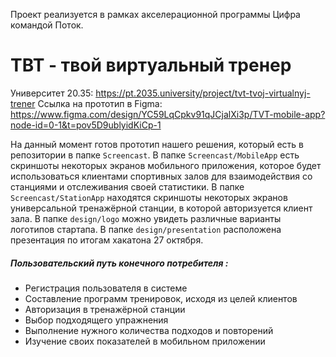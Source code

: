 Проект реализуется в рамках акселерационной программы Цифра командой Поток.
# ТВТ - твой виртуальный тренер

Университет 20.35: https://pt.2035.university/project/tvt-tvoj-virtualnyj-trener
Ссылка на прототип в Figma: https://www.figma.com/design/YC59LqCpkv91qJCjalXi3p/TVT-mobile-app?node-id=0-1&t=pov5D9ublyidKiCp-1


На данный момент готов прототип нашего решения, который есть в репозитории в папке `Screencast`.
В папке `Screencast/MobileApp` есть скриншоты некоторых экранов мобильного приложения, которое будет использоваться клиентами спортивных залов для взаимодействия со станциями и отслеживания своей статистики.
В папке `Screencast/StationApp` находятся скриншоты некоторых экранов универсальной тренажёрной станции, в которой авторизуется клиент зала.
В папке `design/logo` можно увидеть различные варианты логотипов стартапа.
В папке `design/presentation` расположена презентация по итогам хакатона 27 октября.
##### Пользовательский путь **конечного потребителя** :
- Регистрация пользователя в системе
- Составление программ тренировок, исходя из целей клиентов
- Авторизация в тренажёрной станции
- Выбор подходящего упражнения
- Выполнение нужного количества подходов и повторений
- Изучение своих показателей в мобильном приложении
